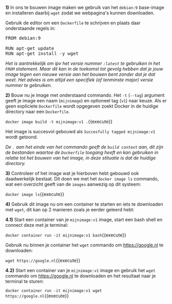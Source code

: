 **1)** In ons te bouwen image maken we gebruik van het `debian:9` base-image en installeren daarbij `wget` zodat we webpagina's kunnen downloaden. 

Gebruik de editor om een `Dockerfile` te schrijven en plaats daar onderstaande regels in:

<pre class="file" data-filename="Dockerfile" data-target="replace">
FROM debian:9

RUN apt-get update
RUN apt-get install -y wget
</pre>

*Het is aantrekkelijk om ipv het versie nummer `:latest` te gebruiken in het `FROM` statement. Maar dit kan in de toekomst tot gevolg hebben dat je jouw image tegen een nieuwe versie aan het bouwen bent zonder dat je dat weet.*
*Het advies is om altijd een specifiek (of tenminste major) versie nummer te gebruiken.*

**2)** Bouw nu je image met onderstaand commando. Het `-t` (`--tag`) argument geeft je image een naam (`mijnimage`) en optioneel tag (`v1`) naar keuze. Als er geen expliciete `Dockerfile` wordt opgegeven zoekt Docker in de huidige directory naar een `Dockerfile`.

`docker image build -t mijnimage:v1 .`{{execute}}

Het image is succesvol gebouwd als `Succesfully tagged mijnimage:v1` wordt getoond.

*De `.` aan het einde van het commando geeft de `build context` aan, dit zijn de bestanden waartoe de `Dockerfile` toegang heeft en kan gebruiken in relatie tot het bouwen van het image, in deze stituatie is dat de huidige directory.*

**3)** Controleer of het image wat je hierboven hebt gebouwd ook daadwerkelijk bestaat. Dit doen we met het `docker image ls` commando, wat een overzicht geeft van de `images` aanwezig op dit systeem:

`docker image ls`{{execute}}

**4)** Gebruik dit image nu om een container te starten en iets te downloaden met `wget`, dit kan op 2 manieren zoals je eerder geleerd hebt:

**4.1)** Start een container van je `mijnimage:v1` image, start een bash shell en connect deze met je terminal:

`docker container run -it mijnimage:v1 bash`{{execute}}

Gebruik nu binnen je container het `wget` commando om https://google.nl te downloaden:

`wget https://google.nl`{{execute}}

**4.2)** Start een container van je `mijnimage:v1` image en gebruik het `wget` commando om https://google.nl te downloaden en het resultaat naar je terminal te sturen:

`docker container run -it mijnimage:v1 wget https://google.nl`{{execute}}
